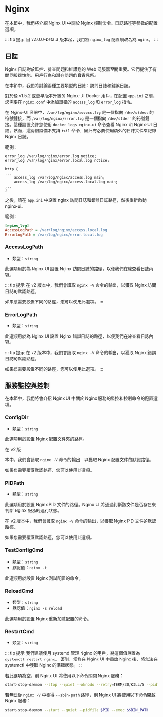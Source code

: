 # Nginx

在本節中，我們將介紹 Nginx UI 中關於 Nginx 控制命令、日誌路徑等參數的配置選項。

::: tip 提示
自 v2.0.0-beta.3 版本起，我們將 `nginx_log` 配置項改名為 `nginx`。
:::

## 日誌
Nginx 日誌對於監控、排查問題和維護您的 Web 伺服器至關重要。它們提供了有關伺服器性能、用戶行為和潛在問題的寶貴見解。

在本節中，我們將討論兩種主要類型的日誌：訪問日誌和錯誤日誌。

對於從 v1.5.2 或更早版本升級的 Nginx-UI Docker 用戶，在配置 `app.ini` 之前，您需要在 `nginx.conf`
中添加單獨的 `access_log` 和 `error_log` 指令。

在 Nginx-UI 容器中，`/var/log/nginx/access.log` 是一個指向 `/dev/stdout` 的符號鏈接，而 `/var/log/nginx/error.log`
是一個指向 `/dev/stderr` 的符號鏈接。這種設置允許您使用 `docker logs nginx-ui` 命令查看 Nginx 和 Nginx-UI 日誌。然而，這兩個設備不支持
`tail` 命令，因此有必要使用額外的日誌文件來記錄 Nginx 日誌。

範例：

```nginx
error_log /var/log/nginx/error.log notice;
error_log /var/log/nginx/error.local.log notice;

http {
...
    access_log /var/log/nginx/access.log main;
    access_log /var/log/nginx/access.local.log main;
...
}
```

之後，請在 `app.ini` 中設置 nginx 訪問日誌和錯誤日誌路徑，然後重新啟動 nginx-ui。

範例：

```ini
[nginx_log]
AccessLogPath = /var/log/nginx/access.local.log
ErrorLogPath = /var/log/nginx/error.local.log
```

### AccessLogPath

- 類型：`string`

此選項用於為 Nginx UI 設置 Nginx 訪問日誌的路徑，以便我們在線查看日誌內容。

::: tip 提示
在 v2 版本中，我們會讀取 `nginx -V` 命令的輸出，以獲取 Nginx 訪問日誌的默認路徑。

如果您需要設置不同的路徑，您可以使用此選項。
:::

### ErrorLogPath

- 類型：`string`

此選項用於為 Nginx UI 設置 Nginx 錯誤日誌的路徑，以便我們在線查看日誌內容。

::: tip 提示
在 v2 版本中，我們會讀取 `nginx -V` 命令的輸出，以獲取 Nginx 錯誤日誌的默認路徑。

如果您需要設置不同的路徑，您可以使用此選項。
:::

## 服務監控與控制

在本節中，我們將會介紹 Nginx UI 中關於 Nginx 服務的監控和控制命令的配置選項。

### ConfigDir
- 類型：`string`

此選項用於設置 Nginx 配置文件夾的路徑。

在 v2 版

本中，我們會讀取 `nginx -V` 命令的輸出，以獲取 Nginx 配置文件的默認路徑。

如果您需要覆蓋默認路徑，您可以使用此選項。

### PIDPath
- 類型：`string`

此選項用於設置 Nginx PID 文件的路徑。Nginx UI 將通過判斷該文件是否存在來判斷 Nginx 服務的運行狀態。

在 v2 版本中，我們會讀取 `nginx -V` 命令的輸出，以獲取 Nginx PID 文件的默認路徑。

如果您需要覆蓋默認路徑，您可以使用此選項。

### TestConfigCmd
- 類型：`string`
- 默認值：`nginx -t`

此選項用於設置 Nginx 測試配置的命令。

### ReloadCmd
- 類型：`string`
- 默認值：`nginx -s reload`

此選項用於設置 Nginx 重新加載配置的命令。

### RestartCmd
- 類型：`string`

::: tip 提示
我們建議使用 systemd 管理 Nginx 的用戶，將這個值設置為 `systemctl restart nginx`。
否則，當您在 Nginx UI 中重啟 Nginx 後，將無法在 systemctl 中獲取 Nginx 的準確狀態。
:::

若此選項為空，則 Nginx UI 將使用以下命令關閉 Nginx 服務：

```bash
start-stop-daemon --stop --quiet --oknodo --retry=TERM/30/KILL/5 --pidfile $PID
```

若無法從 `nginx -V` 中獲得 `--sbin-path` 路徑，則 Nginx UI 將使用以下命令開啟 Nginx 服務：

```bash
start-stop-daemon --start --quiet --pidfile $PID --exec $SBIN_PATH
```
